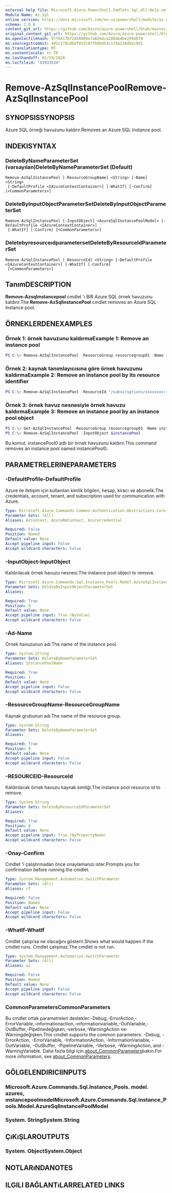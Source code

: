 ```yaml
---
external help file: Microsoft.Azure.PowerShell.Cmdlets.Sql.dll-Help.xml
Module Name: Az.Sql
online version: https://docs.microsoft.com/en-us/powershell/module/az.sql/remove-azsqlinstancepool
schema: 2.0.0
content_git_url: https://github.com/Azure/azure-powershell/blob/master/src/Sql/Sql/help/Remove-AzSqlInstancePool.md
original_content_git_url: https://github.com/Azure/azure-powershell/blob/master/src/Sql/Sql/help/Remove-AzSqlInstancePool.md
ms.openlocfilehash: 97f6417bf2d58009e7a656dca280db4be2994879
ms.sourcegitcommit: 4d2c178cd6df9151877b08d54c1f4a228dbec9d1
ms.translationtype: MT
ms.contentlocale: tr-TR
ms.lasthandoff: 01/29/2020
ms.locfileid: "93933534"
---
```

# <span data-ttu-id="40394-101">Remove-AzSqlInstancePool</span><span class="sxs-lookup"><span data-stu-id="40394-101">Remove-AzSqlInstancePool</span></span>

## <span data-ttu-id="40394-102">SYNOPSIS</span><span class="sxs-lookup"><span data-stu-id="40394-102">SYNOPSIS</span></span>
<span data-ttu-id="40394-103">Azure SQL örneği havuzunu kaldırır.</span><span class="sxs-lookup"><span data-stu-id="40394-103">Removes an Azure SQL Instance pool.</span></span>

## <span data-ttu-id="40394-104">INDEKI</span><span class="sxs-lookup"><span data-stu-id="40394-104">SYNTAX</span></span>

### <span data-ttu-id="40394-105">DeleteByNameParameterSet (varsayılan)</span><span class="sxs-lookup"><span data-stu-id="40394-105">DeleteByNameParameterSet (Default)</span></span>
```
Remove-AzSqlInstancePool [-ResourceGroupName] <String> [-Name] <String>
 [-DefaultProfile <IAzureContextContainer>] [-WhatIf] [-Confirm] [<CommonParameters>]
```

### <span data-ttu-id="40394-106">DeleteByInputObjectParameterSet</span><span class="sxs-lookup"><span data-stu-id="40394-106">DeleteByInputObjectParameterSet</span></span>
```
Remove-AzSqlInstancePool [-InputObject] <AzureSqlInstancePoolModel> [-DefaultProfile <IAzureContextContainer>]
 [-WhatIf] [-Confirm] [<CommonParameters>]
```

### <span data-ttu-id="40394-107">Deletebyresourceıdparameterset</span><span class="sxs-lookup"><span data-stu-id="40394-107">DeleteByResourceIdParameterSet</span></span>
```
Remove-AzSqlInstancePool [-ResourceId] <String> [-DefaultProfile <IAzureContextContainer>] [-WhatIf] [-Confirm]
 [<CommonParameters>]
```

## <span data-ttu-id="40394-108">Tanım</span><span class="sxs-lookup"><span data-stu-id="40394-108">DESCRIPTION</span></span>
<span data-ttu-id="40394-109">**Remove-Azsqlınstancepool** cmdlet 'ı BIR Azure SQL örnek havuzunu kaldırır.</span><span class="sxs-lookup"><span data-stu-id="40394-109">The **Remove-AzSqlInstancePool** cmdlet removes an Azure SQL Instance pool.</span></span>

## <span data-ttu-id="40394-110">ÖRNEKLERDEN</span><span class="sxs-lookup"><span data-stu-id="40394-110">EXAMPLES</span></span>

### <span data-ttu-id="40394-111">Örnek 1: örnek havuzunu kaldırma</span><span class="sxs-lookup"><span data-stu-id="40394-111">Example 1: Remove an instance pool</span></span>
```powershell
PS C:\> Remove-AzSqlInstancePool -ResourceGroup resourcegroup01 -Name instancePool0
```

### <span data-ttu-id="40394-112">Örnek 2: kaynak tanımlayıcısına göre örnek havuzunu kaldırma</span><span class="sxs-lookup"><span data-stu-id="40394-112">Example 2: Remove an instance pool by its resource identifier</span></span>
```powershell
PS C:\> Remove-AzSqlInstancePool -ResourceId "/subscriptions/xxxxxxxx-xxxx-xxxx-xxxx-xxxxxxxxxxxx/resourceGroups/resourcegroup01/providers/Microsoft.Sql/instancePools/instancePool0"
```

### <span data-ttu-id="40394-113">Örnek 3: örnek havuz nesnesiyle örnek havuzu kaldırma</span><span class="sxs-lookup"><span data-stu-id="40394-113">Example 3: Remove an instance pool by an instance pool object</span></span>
```powershell
PS C:\> Get-AzSqlInstancePool -ResourceGroup resourcegroup01 -Name instancePool0
PS C:\> Remove-AzSqlInstancePool -InputObject $instancePool
```

<span data-ttu-id="40394-114">Bu komut, instancePool0 adlı bir örnek havuzunu kaldırır.</span><span class="sxs-lookup"><span data-stu-id="40394-114">This command removes an instance pool named instancePool0.</span></span>

## <span data-ttu-id="40394-115">PARAMETRELERINE</span><span class="sxs-lookup"><span data-stu-id="40394-115">PARAMETERS</span></span>

### <span data-ttu-id="40394-116">-DefaultProfile</span><span class="sxs-lookup"><span data-stu-id="40394-116">-DefaultProfile</span></span>
<span data-ttu-id="40394-117">Azure ile iletişim için kullanılan kimlik bilgileri, hesap, kiracı ve abonelik.</span><span class="sxs-lookup"><span data-stu-id="40394-117">The credentials, account, tenant, and subscription used for communication with Azure.</span></span>

```yaml
Type: Microsoft.Azure.Commands.Common.Authentication.Abstractions.Core.IAzureContextContainer
Parameter Sets: (All)
Aliases: AzContext, AzureRmContext, AzureCredential

Required: False
Position: Named
Default value: None
Accept pipeline input: False
Accept wildcard characters: False
```

### <span data-ttu-id="40394-118">-InputObject</span><span class="sxs-lookup"><span data-stu-id="40394-118">-InputObject</span></span>
<span data-ttu-id="40394-119">Kaldırılacak örnek havuzu nesnesi.</span><span class="sxs-lookup"><span data-stu-id="40394-119">The instance pool object to remove.</span></span>

```yaml
Type: Microsoft.Azure.Commands.Sql.Instance_Pools.Model.AzureSqlInstancePoolModel
Parameter Sets: DeleteByInputObjectParameterSet
Aliases:

Required: True
Position: 0
Default value: None
Accept pipeline input: True (ByValue)
Accept wildcard characters: False
```

### <span data-ttu-id="40394-120">-Ad</span><span class="sxs-lookup"><span data-stu-id="40394-120">-Name</span></span>
<span data-ttu-id="40394-121">Örnek havuzunun adı.</span><span class="sxs-lookup"><span data-stu-id="40394-121">The name of the instance pool.</span></span>

```yaml
Type: System.String
Parameter Sets: DeleteByNameParameterSet
Aliases: InstancePoolName

Required: True
Position: 1
Default value: None
Accept pipeline input: False
Accept wildcard characters: False
```

### <span data-ttu-id="40394-122">-ResourceGroupName</span><span class="sxs-lookup"><span data-stu-id="40394-122">-ResourceGroupName</span></span>
<span data-ttu-id="40394-123">Kaynak grubunun adı.</span><span class="sxs-lookup"><span data-stu-id="40394-123">The name of the resource group.</span></span>

```yaml
Type: System.String
Parameter Sets: DeleteByNameParameterSet
Aliases:

Required: True
Position: 0
Default value: None
Accept pipeline input: False
Accept wildcard characters: False
```

### <span data-ttu-id="40394-124">-RESOURCEID</span><span class="sxs-lookup"><span data-stu-id="40394-124">-ResourceId</span></span>
<span data-ttu-id="40394-125">Kaldırılacak örnek havuzu kaynak kimliği.</span><span class="sxs-lookup"><span data-stu-id="40394-125">The instance pool resource id to remove.</span></span>

```yaml
Type: System.String
Parameter Sets: DeleteByResourceIdParameterSet
Aliases:

Required: True
Position: 0
Default value: None
Accept pipeline input: True (ByPropertyName)
Accept wildcard characters: False
```

### <span data-ttu-id="40394-126">-Onay</span><span class="sxs-lookup"><span data-stu-id="40394-126">-Confirm</span></span>
<span data-ttu-id="40394-127">Cmdlet 'i çalıştırmadan önce onaylamanızı ister.</span><span class="sxs-lookup"><span data-stu-id="40394-127">Prompts you for confirmation before running the cmdlet.</span></span>

```yaml
Type: System.Management.Automation.SwitchParameter
Parameter Sets: (All)
Aliases: cf

Required: False
Position: Named
Default value: None
Accept pipeline input: False
Accept wildcard characters: False
```

### <span data-ttu-id="40394-128">-WhatIf</span><span class="sxs-lookup"><span data-stu-id="40394-128">-WhatIf</span></span>
<span data-ttu-id="40394-129">Cmdlet çalışırsa ne olacağını gösterir.</span><span class="sxs-lookup"><span data-stu-id="40394-129">Shows what would happen if the cmdlet runs.</span></span>
<span data-ttu-id="40394-130">Cmdlet çalışmaz.</span><span class="sxs-lookup"><span data-stu-id="40394-130">The cmdlet is not run.</span></span>

```yaml
Type: System.Management.Automation.SwitchParameter
Parameter Sets: (All)
Aliases: wi

Required: False
Position: Named
Default value: None
Accept pipeline input: False
Accept wildcard characters: False
```

### <span data-ttu-id="40394-131">CommonParameters</span><span class="sxs-lookup"><span data-stu-id="40394-131">CommonParameters</span></span>
<span data-ttu-id="40394-132">Bu cmdlet ortak parametreleri destekler:-Debug,-ErrorAction,-ErrorVariable,-ınformationaction,-ınformationvariable,-OutVariable,-OutBuffer,-Pipelinedeğişken,-verbose,-WarningAction ve-Warningdeğişken.</span><span class="sxs-lookup"><span data-stu-id="40394-132">This cmdlet supports the common parameters: -Debug, -ErrorAction, -ErrorVariable, -InformationAction, -InformationVariable, -OutVariable, -OutBuffer, -PipelineVariable, -Verbose, -WarningAction, and -WarningVariable.</span></span> <span data-ttu-id="40394-133">Daha fazla bilgi için [about_CommonParameters](https://go.microsoft.com/fwlink/?LinkID=113216)bakın.</span><span class="sxs-lookup"><span data-stu-id="40394-133">For more information, see [about_CommonParameters](https://go.microsoft.com/fwlink/?LinkID=113216).</span></span>

## <span data-ttu-id="40394-134">GÖLGELENDIRICI</span><span class="sxs-lookup"><span data-stu-id="40394-134">INPUTS</span></span>

### <span data-ttu-id="40394-135">Microsoft.Azure.Commands.Sql.Instance_Pools. model. azures, ınstancepoolmodel</span><span class="sxs-lookup"><span data-stu-id="40394-135">Microsoft.Azure.Commands.Sql.Instance_Pools.Model.AzureSqlInstancePoolModel</span></span>

### <span data-ttu-id="40394-136">System. String</span><span class="sxs-lookup"><span data-stu-id="40394-136">System.String</span></span>

## <span data-ttu-id="40394-137">ÇıKıŞLAR</span><span class="sxs-lookup"><span data-stu-id="40394-137">OUTPUTS</span></span>

### <span data-ttu-id="40394-138">System. Object</span><span class="sxs-lookup"><span data-stu-id="40394-138">System.Object</span></span>
## <span data-ttu-id="40394-139">NOTLARıNDA</span><span class="sxs-lookup"><span data-stu-id="40394-139">NOTES</span></span>

## <span data-ttu-id="40394-140">ILGILI BAĞLANTıLAR</span><span class="sxs-lookup"><span data-stu-id="40394-140">RELATED LINKS</span></span>
